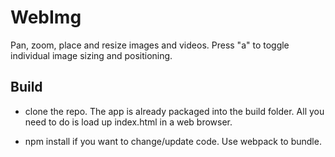 # WebImg
Pan, zoom, place and resize images and videos. Press "a" to toggle individual image sizing and positioning.

## Build
- clone the repo. The app is already packaged into the build folder. All you need to do is load up index.html in a web browser.

- npm install if you want to change/update code. Use webpack to bundle.